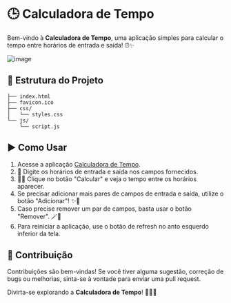 # 🕒 Calculadora de Tempo

Bem-vindo à **Calculadora de Tempo**, uma aplicação simples para calcular o tempo entre horários de entrada e saída! ⏰✨

![image](https://github.com/LeonardoDonatoNunes/timeCalcApp/assets/56056001/5f1eaa40-399a-4974-93f1-37d40369beee)

## 📂 Estrutura do Projeto

    ├── index.html   
    ├── favicon.ico
    ├── css/
    │   └── styles.css
    └── js/
        └── script.js


## ▶️ Como Usar

1. Acesse a aplicação [Calculadora de Tempo](https://leonardodonatonunes.github.io/timeCalcApp/).
2. 💫 Digite os horários de entrada e saída nos campos fornecidos.
3. 🧙‍♀️ Clique no botão "Calcular" e veja o tempo entre os horários aparecer.
4. Se precisar adicionar mais pares de campos de entrada e saída, utilize o botão "Adicionar"! ✨🔢
5. Caso precise remover um par de campos, basta usar o botão "Remover". 🪄🚫
6. Para reiniciar a aplicação, use o botão de refresh no anto esquerdo inferior da tela.


## 🎉 Contribuição

Contribuições são bem-vindas! Se você tiver alguma sugestão, correção de bugs ou melhorias, sinta-se à vontade para enviar uma pull request.

Divirta-se explorando a **Calculadora de Tempo**! 🌟✨🔮
